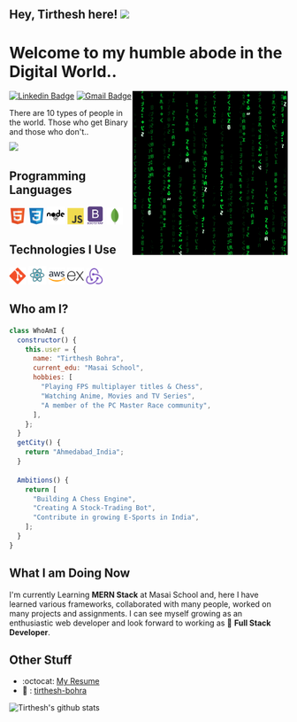 ## Hey, Tirthesh here! <img src="https://media.giphy.com/media/hvRJCLFzcasrR4ia7z/giphy.gif" width="25px">

<h1>Welcome to my humble abode in the Digital World..</h1>

<img src = "https://github.com/tirthesh-bohra/tirthesh-bohra/blob/main/images/matrix.gif" alt = 'Awesome Matrix Code' align='right'/>

[![Linkedin Badge](https://img.shields.io/badge/-tirthesh-blue?style=flat-square&logo=Linkedin&logoColor=white&link=https://www.linkedin.com/in/tirtheshbohra)](https://www.linkedin.com/in/tirtheshbohra) [![Gmail Badge](https://img.shields.io/badge/-tirthesh.bohra@gmail.com-c14438?style=flat-square&logo=Gmail&logoColor=white&link=mailto:tirthesh.bohra@gmail.com)](mailto:tirthesh.bohra@gmail.com)

<div style="text-align: left; margin-bottom: 10px">There are 10 types of people in the world. Those who get Binary and those who don't.. </div>

<img src = "https://github-readme-stats.vercel.app/api/top-langs/?username=tirthesh-bohra&layout=compact">

## Programming Languages

<img src = 'https://github.com/tirthesh-bohra/tirthesh-bohra/blob/main/images/html.svg' width='30'/> <img src = 'https://github.com/tirthesh-bohra/tirthesh-bohra/blob/main/images/css.svg' width='30'/> <img src = 'https://github.com/tirthesh-bohra/tirthesh-bohra/blob/main/images/nodejs.svg' width='33'/> <img src = 'https://github.com/tirthesh-bohra/tirthesh-bohra/blob/main/images/js.svg' width='30'/> <img src = 'https://github.com/tirthesh-bohra/tirthesh-bohra/blob/main/images/bootstrap.svg' width='33'/> <img src = 'https://github.com/tirthesh-bohra/tirthesh-bohra/blob/main/images/mongo.svg' width='30'/>

## Technologies I Use

<img src = 'https://github.com/tirthesh-bohra/tirthesh-bohra/blob/main/images/git.svg' width='30'/> <img src = 'https://github.com/tirthesh-bohra/tirthesh-bohra/blob/main/images/react.svg' width='33'/> <img src = 'https://github.com/tirthesh-bohra/tirthesh-bohra/blob/main/images/aws.svg' width='30'/> <img src = 'https://github.com/tirthesh-bohra/tirthesh-bohra/blob/main/images/expressjs.svg' width='30'/> <img src = 'https://github.com/tirthesh-bohra/tirthesh-bohra/blob/main/images/redux.svg' width='30'/>

## Who am I?

```javascript
class WhoAmI {
  constructor() {
    this.user = {
      name: "Tirthesh Bohra",
      current_edu: "Masai School",
      hobbies: [
        "Playing FPS multiplayer titles & Chess",
        "Watching Anime, Movies and TV Series",
        "A member of the PC Master Race community",
      ],
    };
  }
  getCity() {
    return "Ahmedabad_India";
  }

  Ambitions() {
    return [
      "Building A Chess Engine",
      "Creating A Stock-Trading Bot",
      "Contribute in growing E-Sports in India",
    ];
  }
}
```

## What I am Doing Now

I'm currently Learning **MERN Stack** at Masai School and, here I have learned various frameworks, collaborated with many people, worked on many projects and assignments. I can see myself growing as an enthusiastic web developer and look forward to working as 🌱 **Full Stack Developer**.

## Other Stuff

- :octocat: [My Resume](https://drive.google.com/file/d/1NQ2KRxjJUe7P0aB5u42MHhJxofB3aZ2Q/view?usp=sharing)
- 💼 : [tirthesh-bohra](https://tirthesh-b.vercel.app)

![Tirthesh's github stats](https://github-readme-stats.vercel.app/api?username=tirthesh-bohra&show_icons=true&hide=[%22issues%22])
